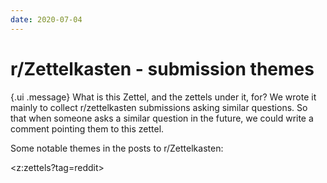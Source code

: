 ```yaml
---
date: 2020-07-04
---
```


# r/Zettelkasten - submission themes

{.ui .message}
What is this Zettel, and the zettels under it, for? We wrote it mainly to collect r/zettelkasten submissions asking similar questions. So that when someone asks a similar question in the future, we could write a comment pointing them to this zettel.

Some notable themes in the posts to r/Zettelkasten:

<z:zettels?tag=reddit>

